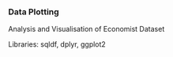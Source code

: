 ### Data Plotting
Analysis and Visualisation of Economist Dataset

Libraries: sqldf, dplyr, ggplot2

